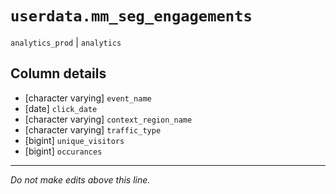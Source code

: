 # `userdata.mm_seg_engagements`
`analytics_prod` | `analytics`

## Column details
* [character varying] `event_name`
* [date]      `click_date`
* [character varying] `context_region_name`
* [character varying] `traffic_type`
* [bigint]    `unique_visitors`
* [bigint]    `occurances`

-------------------------------------------------------------------------------
*Do not make edits above this line.*
